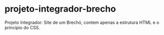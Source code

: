 # projeto-integrador-brecho
Projeto Integrador: Site de um Brechó, contem apenas a estrutura HTML e o principio do CSS.
